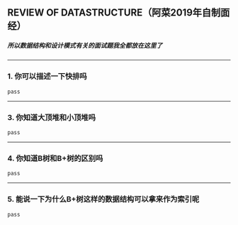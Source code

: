 ## REVIEW OF DATASTRUCTURE（阿菜2019年自制面经）

##### 所以数据结构和设计模式有关的面试题我全都放在这里了

------------------
### 1. 你可以描述一下快排吗
    pass

------------------
### 3. 你知道大顶堆和小顶堆吗
    pass

------------------
### 4. 你知道B树和B+树的区别吗
    pass

------------------
### 5. 能说一下为什么B+树这样的数据结构可以拿来作为索引呢
    pass
